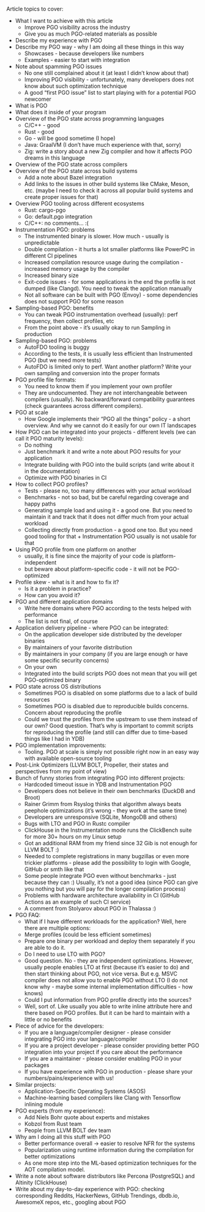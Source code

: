 Article topics to cover:

* What I want to achieve with this article
  - Improve PGO visibility across the industry
  - Give you as much PGO-related materials as possible
* Describe my experience with PGO
* Describe my PGO way - why I am doing all these things in this way
  - Showcases - because developers like numbers
  - Examples - easier to start with integration
* Note about spamming PGO issues
  - No one still complained about it (at least I didn’t know about that)
  - Improving PGO visibility - unfortunately, many developers does not know about such optimization technique
  - A good “first PGO issue” list to start playing with for a potential PGO newcomer
* What is PGO
* What does it inside of your program
* Overview of the PGO state across programming languages
  - C/C++ - good
  - Rust - good
  - Go - will be good sometime (I hope)
  - Java: GraalVM (I don’t have much experience with that, sorry)
  - Zig: write a story about a new Zig compiler and how it affects PGO dreams in this language
* Overview of the PGO state across compilers
* Overview of the PGO state across build systems
  - Add a note about Bazel integration
  - Add links to the issues in other build systems like CMake, Meson, etc. (maybe I need to check it across all popular build systems and create proper issues for that)
* Overview PGO tooling across different ecosystems
  - Rust: cargo-pgo
  - Go: default.pgo integration
  - C/C++: no comments… :(
* Instrumentation PGO: problems
  - The instrumented binary is slower. How much - usually is unpredictable
  - Double compilation - it hurts a lot smaller platforms like PowerPC in different CI pipelines
  - Increased compilation resource usage during the compilation - increased memory usage by the compiler
  - Increased binary size
  - Exit-code issues - for some applications in the end the profile is not dumped (like Clangd). You need to tweak the application manually
  - Not all software can be built with PGO (Envoy) - some dependencies does not support PGO for some reason
* Sampling-based PGO: benefits
  - You can tweak PGO instrumentation overhead (usually): perf frequency, then collect profiles, etc
  - From the point above - it’s usually okay to run Sampling in production
* Sampling-based PGO: problems
  - AutoFDO tooling is buggy
  - According to the tests, it is usually less efficient than Instrumented PGO (but we need more tests)
  - AutoFDO is limited only to perf. Want another platform? Write your own sampling and conversion into the proper formats
* PGO profile file formats:
  - You need to know them if you implement your own profiler
  - They are undocumented. They are not interchangeable between compilers (usually). No backward/forward compatibility guarantees (check guarantees across different compilers).
* PGO at scale
  - How Google implements their “PGO all the things” policy - a short overview. And why we cannot do it easily for our own IT landscapes
* How PGO can be integrated into your projects - different levels (we can call it PGO maturity levels):
  - Do nothing
  - Just benchmark it and write a note about PGO results for your application 
  - Integrate building with PGO into the build scripts (and write about it in the documentation)
  - Optimize with PGO binaries in CI
* How to collect PGO profiles?
  - Tests - please no, too many differences with your actual workload
  - Benchmarks - not so bad, but be careful regarding coverage and happy paths
  - Generating sample load and using it - a good one. But you need to maintain it and track that it does not differ much from your actual workload
  - Collecting directly from production - a good one too. But you need good tooling for that + Instrumentation PGO usually is not usable for that
* Using PGO profile from one platform on another
  - usually, it is fine since the majority of your code is platform-independent
  - but beware about platform-specific code - it will not be PGO-optimized
* Profile skew - what is it and how to fix it?
  - Is it a problem in practice?
  - How can you avoid it?
* PGO and different application domains
  - Write here domains where PGO according to the tests helped with performance
  - The list is not final, of course
* Application delivery pipeline - where PGO can be integrated:
  - On the application developer side distributed by the developer binaries
  - By maintainers of your favorite distribution
  - By maintainers in your company (if you are large enough or have some specific security concerns)
  - On your own
  - Integrated into the build scripts PGO does not mean that you will get PGO-optimized binary
* PGO state across OS distributions
  - Sometimes PGO is disabled on some platforms due to a lack of build resources
  - Sometimes PGO is disabled due to reproducible builds concerns. Concern about reproducing the profile
  - Could we trust the profiles from the upstream to use them instead of our own? Good question. That’s why is important to commit scripts for reproducing the profile (and still can differ due to time-based things like I had in YDB)
* PGO implementation improvements:
  - Tooling. PGO at scale is simply not possible right now in an easy way with available open-source tooling
* Post-Link Optimizers (LLVM BOLT, Propeller, their states and perspectives from my point of view)
* Bunch of funny stories from integrating PGO into different projects:
  - Hardcoded timeout issue in YDB and Instrumentation PGO
  - Developers does not believe in their own benchmarks (DuckDB and Broot)
  - Rainer Grimm from Rsyslog thinks that algorithm always beats peephole optimizations (it’s wrong - they work at the same time)
  - Developers are unresponsive (SQLite, MongoDB and others)
  - Bugs with LTO and PGO in Rustc compiler
  - ClickHouse in the Instrumentation mode runs the ClickBench suite for more 30+ hours on my Linux setup
  - Got an additional RAM from my friend since 32 Gib is not enough for LLVM BOLT :)
  - Needed to complete registrations in many bugzillas or even more trickier platforms - please add the possibility to login with Google, GitHub or smth like that
  - Some people integrate PGO even without benchmarks - just because they can :) Usually, it’s not a good idea (since PGO can give you nothing but you will pay for the longer compilation process)
  - Problems with hardware architecture availability in CI (GitHub Actions as an example of such CI service)
  - A comment from Stolyarov about PGO in Thalassa :)
* PGO FAQ:
  - What if I have different workloads for the application? Well, here there are multiple options:
  - Merge profiles (could be less efficient sometimes)
  - Prepare one binary per workload and deploy them separately if you are able to do it.
  - Do I need to use LTO with PGO?
  - Good question. No - they are independent optimizations. However, usually people enables LTO at first (because it’s easier to do) and then start thinking about PGO, not vice versa. But e.g. MSVC compiler does not allow you to enable PGO without LTO (I do not know why - maybe some internal implementation difficulties - how knows)
  - Could I put information from PGO profile directly into the sources?
  - Well, sort of. Like usually you able to write inline attribute here and there based on PGO profiles. But it can be hard to maintain with a little or no benefits
* Piece of advice for the developers:
  - If you are a language/compiler designer - please consider integrating PGO into your language/compiler
  - If you are a project developer - please consider providing better PGO integration into your project if you care about the performance
  - If you are a maintainer - please consider enabling PGO in your packages
  - If you have experience with PGO in production - please share your numbers/pains/experience with us!
* Similar projects:
  - Application-Specific Operating Systems (ASOS)
  - Machine-learning based compilers like Clang with Tensorflow inlining module
* PGO experts (from my experience):
  - Add Niels Bohr quote about experts and mistakes
  - Kobzol from Rust team
  - People from LLVM BOLT dev team
* Why am I doing all this stuff with PGO
  - Better performance overall -> easier to resolve NFR for the systems
  - Popularization using runtime information during the compilation for better optimizations
  - As one more step into the ML-based optimization techniques for the AOT compilation model.
* Write a note about software distributors like Percona (PostgreSQL) and Altinity (ClickHouse)
* Write about my day-to-day experience with PGO: checking corresponding Reddits, HackerNews, GitHub Trendings, dbdb.io, AwesomeX repos, etc., googling about PGO
